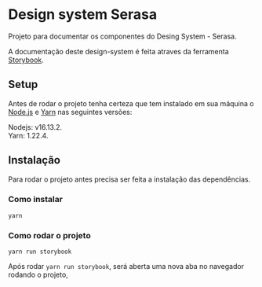 # Design system Serasa

Projeto para documentar os componentes do Desing System - Serasa.

A documentação deste design-system é feita atraves da ferramenta [Storybook](https://storybook.js.org/).

## Setup

Antes de rodar o projeto tenha certeza que tem instalado em sua máquina o [Node.js](https://nodejs.org/en/) e [Yarn](https://yarnpkg.com/) nas seguintes versões:

Nodejs: v16.13.2.  
Yarn: 1.22.4.

## Instalação

Para rodar o projeto antes precisa ser feita a instalação das dependências.
### Como instalar

`yarn`

### Como rodar o projeto

`yarn run storybook`

Após rodar `yarn run storybook`, será aberta uma nova aba no navegador rodando o projeto,